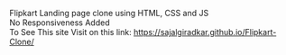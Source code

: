 Flipkart Landing page clone using HTML, CSS and JS												
No Responsiveness Added			
To See This site Visit on this link: https://sajalgiradkar.github.io/Flipkart-Clone/

